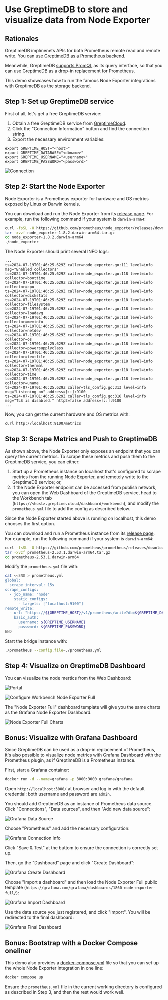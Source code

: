 # Use GreptimeDB to store and visualize data from Node Exporter

## Rationales

GreptimeDB implmenets APIs for both Prometheus remote read and remote write. You can [use GreptimeDB as a Prometheus backend](https://docs.greptime.com/user-guide/write-data/prometheus).

Meanwhile, GreptimeDB [supports PromQL](https://docs.greptime.com/user-guide/query-data/promql) as its query interface, so that you can use GreptimeDB as a drop-in replacement for Prometheus.

This demo showcases how to run the famous Node Exporter integrations with GreptimeDB as the storage backend.

## Step 1: Set up GreptimeDB service

First of all, let's get a free GreptimeDB service:

1. Obtain a free GreptimeDB service from [GreptimeCloud](https://console.greptime.cloud/). 
2. Click the "Connection Information" button and find the connection string.
3. Export the necessary environment variables:

```shell
export GREPTIME_HOST="<host>"
export GREPTIME_DATABASE="<dbname>"
export GREPTIME_USERNAME="<username>"
export GREPTIME_PASSWORD="<password>"
```

![Connection](/media/conninfo.png)

## Step 2: Start the Node Exporter

Node Exporter is a Prometheus exporter for hardware and OS metrics exposed by Linus or Darwin kernels.

You can download and run the Node Exporter from its [release page](https://github.com/prometheus/node_exporter/releases). For example, run the following command if your system is `darwin-arm64`:

```bash
curl -fsSL -O https://github.com/prometheus/node_exporter/releases/download/v1.8.2/node_exporter-1.8.2.darwin-arm64.tar.gz
tar -xvzf node_exporter-1.8.2.darwin-arm64.tar.gz
cd node_exporter-1.8.2.darwin-arm64
./node_exporter
```

The Node Exporter should print several INFO logs:

```
...
ts=2024-07-19T01:46:25.629Z caller=node_exporter.go:111 level=info msg="Enabled collectors"
ts=2024-07-19T01:46:25.629Z caller=node_exporter.go:118 level=info collector=boottime
ts=2024-07-19T01:46:25.629Z caller=node_exporter.go:118 level=info collector=cpu
ts=2024-07-19T01:46:25.629Z caller=node_exporter.go:118 level=info collector=diskstats
ts=2024-07-19T01:46:25.629Z caller=node_exporter.go:118 level=info collector=filesystem
ts=2024-07-19T01:46:25.629Z caller=node_exporter.go:118 level=info collector=loadavg
ts=2024-07-19T01:46:25.629Z caller=node_exporter.go:118 level=info collector=meminfo
ts=2024-07-19T01:46:25.629Z caller=node_exporter.go:118 level=info collector=netdev
ts=2024-07-19T01:46:25.629Z caller=node_exporter.go:118 level=info collector=os
ts=2024-07-19T01:46:25.629Z caller=node_exporter.go:118 level=info collector=powersupplyclass
ts=2024-07-19T01:46:25.629Z caller=node_exporter.go:118 level=info collector=textfile
ts=2024-07-19T01:46:25.629Z caller=node_exporter.go:118 level=info collector=thermal
ts=2024-07-19T01:46:25.629Z caller=node_exporter.go:118 level=info collector=time
ts=2024-07-19T01:46:25.629Z caller=node_exporter.go:118 level=info collector=uname
ts=2024-07-19T01:46:25.629Z caller=tls_config.go:313 level=info msg="Listening on" address=[::]:9100
ts=2024-07-19T01:46:25.629Z caller=tls_config.go:316 level=info msg="TLS is disabled." http2=false address=[::]:9100
...
```

Now, you can get the current hardware and OS metrics with:

```bash
curl http://localhost:9100/metrics
```

## Step 3: Scrape Metrics and Push to GreptimeDB

As shown above, the Node Exporter only exposes an endpoint that you can query the current metrics. To scrape these metrics and push them to the GreptimeDB service, you can either:

1. Start up a Prometheus instance on localhost that's configured to scrape metrics from the running Node Exporter, and remotely write to the GreptimeDB service; or,
2. If the Node Exporter endpoint can be accessed from publish network, you can open the Web Dashboard of the GreptimeDB service, head to the Workbench tab (`https://<host>.greptime.cloud/dashboard/workbench`), and modify the `prometheus.yml` file to add the config as described below.

Since the Node Exporter started above is running on localhost, this demo chooses the first option.

You can download and run a Prometheus instance from its [release page](https://github.com/prometheus/prometheus/releases). For example, run the following command if your system is `darwin-arm64`:

```bash
curl -fsSL -O https://github.com/prometheus/prometheus/releases/download/v2.53.1/prometheus-2.53.1.darwin-arm64.tar.gz
tar -xvzf prometheus-2.53.1.darwin-arm64.tar.gz
cd prometheus-2.53.1.darwin-arm64
```

Modify the `prometheus.yml` file with:

```bash
cat <<END > prometheus.yml
global:
  scrape_interval: 15s
scrape_configs:
  - job_name: "node"
    static_configs:
      - targets: ["localhost:9100"]
remote_write:
  - url: "https://${GREPTIME_HOST}/v1/prometheus/write?db=${GREPTIME_DATABASE}"
    basic_auth:
      username: ${GREPTIME_USERNAME}
      password: ${GREPTIME_PASSWORD}
END
```

Start the bridge instance with:

```bash
./prometheus --config.file=./prometheus.yml
```

## Step 4: Visualize on GreptimeDB Dashboard

You can visualize the node mertics from the Web Dashboard:

![Portal](/media/portal.png)

![Configure Workbench Node Exporter Full](media/workbench-dashboard.png)

The "Node Exporter Full" dashboard template will give you the same charts as the Grafana Node Exporter Dashboard.

![Node Exporter Full Charts](media/node-exporter-full.png)

## Bonus: Visualize with Grafana Dashboard

Since GreptimeDB can be used as a drop-in replacement of Prometheus, it's also possible to visualize node metrics with Grafana Dashboard with the Prometheus plugin, as if GreptimeDB is a Prometheus instance.

First, start a Grafana container:

```bash
docker run -d --name=grafana -p 3000:3000 grafana/grafana
```

Open `http://localhost:3000/` at browser and log in with the default credential: both username and password are `admin`.

You should add GreptimeDB as an instance of Prometheus data source. Click "Connections", "Data sources", and then "Add new data source":

![Grafana Data Source](media/grafana-datasource.png)

Choose "Prometheus" and add the necessary configuration:

![Grafana Connection Info](media/grafana-connection-info.png)

Click "Save & Test" at the buttom to ensure the connection is correctly set up.

Then, go the "Dashboard" page and click "Create Dashboard":

![Grafana Create Dashboard](media/grafana-create-dashboard.png)

Choose "Import a dashboard" and then load the Node Exporter Full public template (`https://grafana.com/grafana/dashboards/1860-node-exporter-full/`):

![Grafana Import Dashboard](media/grafana-import-dashboard.png)

Use the data source you just registered, and click "Import". You will be redirected to the final dashboard:

![Grafana Final Dashboard](media/grafana-final-dashboard.png)

## Bonus: Bootstrap with a Docker Compose oneliner

This demo also provides a [docker-compose.yml](docker-compose.yml) file so that you can set up the whole Node Exporter integration in one line:

```bash
docker compose up
```

Ensure the `prometheus.yml` file in the current working directory is configured as described in Step 3, and then the rest would work well.
